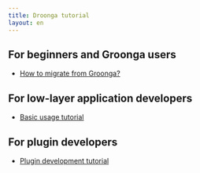 ```yaml
---
title: Droonga tutorial
layout: en
---
```


## For beginners and Groonga users

 * [How to migrate from Groonga?](groonga/)

## For low-layer application developers

 * [Basic usage tutorial](basic/)

## For plugin developers

 * [Plugin development tutorial](plugin-development/)


